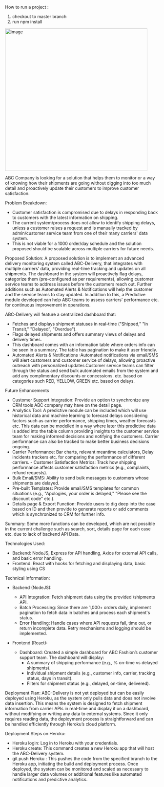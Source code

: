 How to run a project :

1. checkout to master branch
2. run npm install
   

<img width="466" alt="image" src="https://github.com/user-attachments/assets/1500b0f0-08ac-42e7-b204-55e59ceba894">

ABC Company is looking for a solution that helps them to monitor or a way of knowing how their shipments are going without digging into too much detail and proactively update their customers to improve customer satisfaction.

Problem Breakdown:

- Customer satisfaction is compromised due to delays in responding back to customers with the latest information on shipping.
- The current system/process does not allow to identify shipping delays, unless a customer raises a request and is manually tracked by admin/customer service team from one of their many carriers' data system.
- This is not viable for a 1000 order/day schedule and the solution proposed should be scalable across multiple carriers for future needs.

Proposed Solution: A proposed solution is to implement an advanced delivery monitoring system called ABC-Delivery, that integrates with multiple carriers' data, providing real-time tracking and updates on all shipments. The dashboard in the system will proactively flag delays, categorize them (pre-configured as per requirements), allowing customer service teams to address issues before the customers reach out. Further additions such as Automated Alerts & Notifications will help the customer and the service teams to stay updated. In addition to this, a Predictive module developed can help ABC teams to assess carriers' performance etc. for continuous improvement in operations.

ABC-Delivery will feature a centralized dashboard that:

- Fetches and displays shipment statuses in real-time ("Shipped," "In Transit," "Delayed", "Overdue").
- Flags delayed shipments and offers summary views of delays and delivery times.
- This dashboard comes with an information table where orders info can be seen in a summary. The table has pagination to make it user friendly.
- Automated Alerts & Notifications :Automated notifications via email/SMS will alert customers and customer service of delays, allowing proactive outreach with personalized updates.Customer service teams can filter through the status and send bulk automated emails from the system and add any complimentary discounts or concessions. etc. based on categories such RED, YELLOW, GREEN etc. based on delays.

Future Enhancements 
- Customer Support Integration: Provide an option to synchronize any CRM tools ABC company may have on the detail page.
- Analytics Tool: A predictive module can be included which will use historical data and machine learning to forecast delays considering factors such as carrier performance, shipping times, weather forecasts etc. This data can be modelled in a way where later this predictive data is added into the table column providing insights to the customer service team for making informed decisions and notifying the customers. Carrier performance can also be tracked to make better business decisions ongoing.
- Carrier Performance: Bar charts, relevant meantime calculators, Delay incidents trackers etc. for comparing the performance of different carriers. - Customer Satisfaction Metrics: Track how shipping performance affects customer satisfaction metrics (e.g., complaints, refund requests).
- Bulk Email/SMS: Ability to send bulk messages to customers whose shipments are delayed.
- Pre-built Templates: Provide email/SMS templates for common situations (e.g., "Apologies, your order is delayed," "Please see the discount code" etc.).
- Details page & Export Function: Provide users to dig deep into the case based on ID and then provide to generate reports or add comments which is synchronized to CRM for further info.

Summary: Some more functions can be developed, which are not possible in the current challenge such as search, sort, details page for each case etc. due to lack of backend API Data.

Technologies Used:

- Backend: NodeJS, Express for API handling, Axios for external API calls, and basic error handling.
- Frontend: React with hooks for fetching and displaying data, basic styling using CS

Technical Information:

- Backend (NodeJS):
  - API Integration: Fetch shipment data using the provided /shipments API.
  - Batch Processing: Since there are 1,000+ orders daily, implement pagination to fetch data in batches and process each shipment's status.
  - Error Handling: Handle cases where API requests fail, time out, or return incomplete data. Retry mechanisms and logging should be implemented.

- Frontend (React):
  - Dashboard: Created a simple dashboard for ABC Fashion’s customer support team. The dashboard will display:
      - A summary of shipping performance (e.g., % on-time vs delayed shipments).
      - Individual shipment details (e.g., customer info, carrier, tracking status, days in transit).
      - Filters for shipment status (e.g., delayed, on-time, delivered).

Deployment Plan: ABC-Delivery is not yet deployed but can be easily deployed using Heroku, as the system only pulls data and does not involve data insertion. This means the system is designed to fetch shipment information from carrier APIs in real-time and display it on a dashboard, without modifying or writing any data to external systems. Since it only requires reading data, the deployment process is straightforward and can be handled efficiently through Heroku’s cloud platform.

Deployment Steps on Heroku:
- Heroku login: Log in to Heroku with your credentials.
- Heroku create: This command creates a new Heroku app that will host the ABC-Delivery system.
- git push Heroku : This pushes the code from the specified branch to the Heroku app, initiating the build and deployment process. Once deployed, the system can be monitored and scaled as necessary to handle larger data volumes or additional features like automated notifications and predictive analytics.
